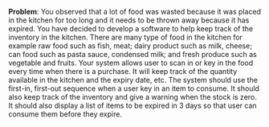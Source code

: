 **Problem**:
You observed that a lot of food was wasted because it was placed in the kitchen for too long and it needs to be thrown away because it has expired. You have decided to develop a software to help keep track of the inventory in the kitchen.
There are many type of food in the kitchen for example raw food such as fish, meat; dairy product such as milk, cheese; can food such as pasta sauce, condensed milk; and fresh produce such as vegetable and fruits. Your system allows user to scan in or key in the food every time when there is a purchase. It will keep track of the quantity available in the kitchen and the expiry date, etc.
The system should use the first-in, first-out sequence when a user key in an item to consume. It should also keep track of the inventory and give a warning when the stock is zero. It should also display a list of items to be expired in 3 days so that user can consume them before they expire.
